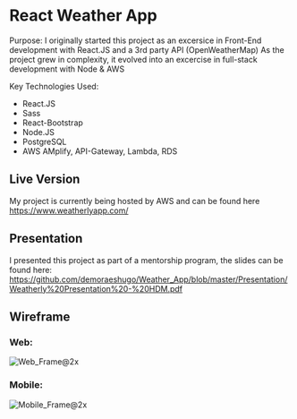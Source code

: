 # React Weather App

Purpose:
  I originally started this project as an excersice in Front-End development with React.JS and a 3rd party API   (OpenWeatherMap)
  As the project grew in complexity, it evolved into an excercise in full-stack development with Node & AWS
  
Key Technologies Used:
  - React.JS
  - Sass
  - React-Bootstrap 
  -  Node.JS
  - PostgreSQL
  - AWS AMplify, API-Gateway, Lambda, RDS 

## Live Version
My project is currently being hosted by AWS and can be found here https://www.weatherlyapp.com/

## Presentation
I presented this project as part of a mentorship program, the slides can be found here: https://github.com/demoraeshugo/Weather_App/blob/master/Presentation/Weatherly%20Presentation%20-%20HDM.pdf

## Wireframe
### Web:

![Web_Frame@2x](https://user-images.githubusercontent.com/45345315/57752356-e7682b80-76b6-11e9-97e7-e809d108e5cc.png)


### Mobile:

![Mobile_Frame@2x](https://user-images.githubusercontent.com/45345315/57752418-1aaaba80-76b7-11e9-8c91-10666129ff06.png)
